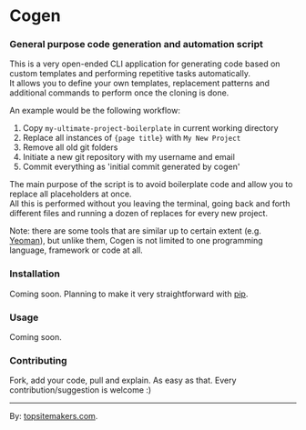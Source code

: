 # Cogen

### General purpose code generation and automation script

This is a very open-ended CLI application for generating code based on custom templates and performing repetitive tasks automatically.  
It allows you to define your own templates, replacement patterns and additional commands to perform once the cloning is done.

An example would be the following workflow:

1. Copy `my-ultimate-project-boilerplate` in current working directory
2. Replace all instances of `{page title}` with `My New Project`
3. Remove all old git folders
4. Initiate a new git repository with my username and email
5. Commit everything as 'initial commit generated by cogen'

The main purpose of the script is to avoid boilerplate code and allow you to replace all placeholders at once.  
All this is performed without you leaving the terminal, going back and forth different files and running a dozen of replaces for every new project.

Note: there are some tools that are similar up to certain extent (e.g. [Yeoman](http://yeoman.io)), but unlike them, Cogen is not limited to one programming language, framework or code at all.

### Installation

Coming soon. Planning to make it very straightforward with [pip](https://pypi.python.org/pypi/pip).

### Usage

Coming soon.

### Contributing

Fork, add your code, pull and explain. As easy as that. Every contribution/suggestion is welcome :)

<hr>

By: [topsitemakers.com](http://www.topsitemakers.com).
